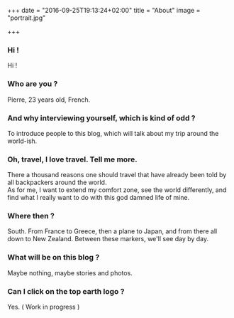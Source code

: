 +++
date = "2016-09-25T19:13:24+02:00"
title = "About"
image = "portrait.jpg"

+++

### Hi !

Hi !

### Who are you ?

Pierre, 23 years old, French.

### And why interviewing yourself, which is kind of odd ?

To introduce people to this blog, which will talk about my trip around the
world-ish.

### Oh, travel, I love travel. Tell me more.

There a thousand reasons one should travel that have already been told by all
backpackers around the world.  
As for me, I want to extend my comfort zone, see the world differently, and
find what I really want to do with this god damned life of mine.

### Where then ?

South.
From France to Greece, then a plane to Japan, and from there all down to New
Zealand.
Between these markers, we'll see day by day.

### What will be on this blog ?

Maybe nothing, maybe stories and photos.

### Can I click on the top earth logo ?

Yes. ( Work in progress )
